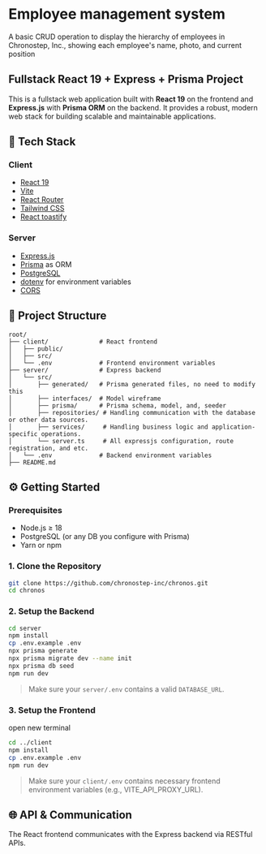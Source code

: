 # Employee management system

A basic CRUD operation to display the hierarchy of employees in Chronostep, Inc., showing each employee's name, photo, and current position

## Fullstack React 19 + Express + Prisma Project

This is a fullstack web application built with **React 19** on the frontend and **Express.js** with **Prisma ORM** on the backend. It provides a robust, modern web stack for building scalable and maintainable applications.

## 🧱 Tech Stack

### Client

- [React 19](https://reactjs.org/)
- [Vite](https://vitejs.dev/)&#x20;
- [React Router](https://reactrouter.com/)&#x20;
- [Tailwind CSS](https://tailwindcss.com/)
- [React toastify](https://www.npmjs.com/package/react-toastify)

### Server

- [Express.js](https://expressjs.com/)
- [Prisma](https://www.prisma.io/) as ORM
- [PostgreSQL](https://www.postgresql.org/)
- [dotenv](https://www.npmjs.com/package/dotenv) for environment variables
- [CORS](https://www.npmjs.com/package/cors)&#x20;

## 📁 Project Structure

```
root/
├── client/              # React frontend
│   ├── public/
│   ├── src/
│   └── .env             # Frontend environment variables
├── server/              # Express backend
│   └── src/
│       ├── generated/   # Prisma generated files, no need to modify this
│       ├── interfaces/  # Model wireframe
│       ├── prisma/      # Prisma schema, model, and, seeder
│       ├── repositories/ # Handling communication with the database or other data sources.
│       ├── services/     # Handling business logic and application-specific operations.
│       └── server.ts     # All expressjs configuration, route registration, and etc.
│   └── .env             # Backend environment variables
├── README.md
```

## ⚙️ Getting Started

### Prerequisites

- Node.js ≥ 18
- PostgreSQL (or any DB you configure with Prisma)
- Yarn or npm

### 1. Clone the Repository

```bash
git clone https://github.com/chronostep-inc/chronos.git
cd chronos
```

### 2. Setup the Backend

```bash
cd server
npm install
cp .env.example .env
npx prisma generate
npx prisma migrate dev --name init
npx prisma db seed
npm run dev
```

> Make sure your `server/.env` contains a valid `DATABASE_URL`.

### 3. Setup the Frontend

open new terminal

```bash
cd ../client
npm install
cp .env.example .env
npm run dev
```

> Make sure your `client/.env` contains necessary frontend environment variables (e.g., VITE_API_PROXY_URL).

## 🌐 API & Communication

The React frontend communicates with the Express backend via RESTful APIs.
